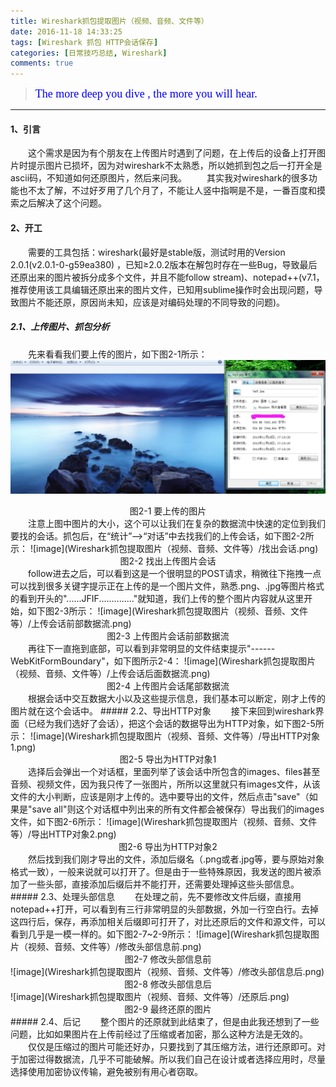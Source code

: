 ```yaml
---
title: Wireshark抓包提取图片（视频、音频、文件等）
date: 2016-11-18 14:33:25
tags: [Wireshark 抓包 HTTP会话保存]
categories: [日常技巧总结, Wireshark]
comments: true
---
```


><font color=#0000FF face="微软雅黑" size=4>The more deep you dive , the more you will hear.</font>


***


#### 1、引言
　　这个需求是因为有个朋友在上传图片时遇到了问题，在上传后的设备上打开图片时提示图片已损坏，因为对wireshark不太熟悉，所以她抓到包之后一打开全是ascii码，不知道如何还原图片，然后来问我。
　　其实我对wireshark的很多功能也不太了解，不过好歹用了几个月了，不能让人竖中指啊是不是，一番百度和摸索之后解决了这个问题。
#### 2、开工
　　需要的工具包括：wireshark(最好是stable版，测试时用的Version 2.0.1(v2.0.1-0-g59ea380)
，已知≥2.0.2版本在解包时存在一些Bug，导致最后还原出来的图片被拆分成多个文件，并且不能follow stream)、notepad++(v7.1，推荐使用该工具编辑还原出来的图片文件，已知用sublime操作时会出现问题，导致图片不能还原，原因尚未知，应该是对编码处理的不同导致的问题)。
##### 2.1、上传图片、抓包分析
　　先来看看我们要上传的图片，如下图2-1所示：
![image](Wireshark抓包提取图片（视频、音频、文件等）/要上传的图片.png)
<div align='center'>图2-1  要上传的图片</div>
　　注意上图中图片的大小，这个可以让我们在复杂的数据流中快速的定位到我们要找的会话。抓包后，在“统计”-->“对话”中去找我们的上传会话，如下图2-2所示：
![image](Wireshark抓包提取图片（视频、音频、文件等）/找出会话.png)
<div align='center'>图2-2  找出上传图片会话</div>
　　follow进去之后，可以看到这是一个很明显的POST请求，稍微往下拖拽一点可以找到很多关键字提示正在上传的是一个图片文件，熟悉.png、.jpg等图片格式的看到开头的"......JFIF.............."就知道，我们上传的整个图片内容就从这里开始，如下图2-3所示：
![image](Wireshark抓包提取图片（视频、音频、文件等）/上传会话前部数据流.png)
<div align='center'>图2-3  上传图片会话前部数据流</div>
　　再往下一直拖到底部，可以看到非常明显的文件结束提示"------WebKitFormBoundary"，如下图所示2-4：
![image](Wireshark抓包提取图片（视频、音频、文件等）/上传会话后面数据流.png)
<div align='center'>图2-4  上传图片会话尾部数据流</div>
　　根据会话中交互数据大小以及这些提示信息，我们基本可以断定，刚才上传的图片就在这个会话中。
##### 2.2、导出HTTP对象
　　接下来回到wireshark界面（已经为我们选好了会话），把这个会话的数据导出为HTTP对象，如下图2-5所示：
![image](Wireshark抓包提取图片（视频、音频、文件等）/导出HTTP对象1.png)
<div align='center'>图2-5  导出为HTTP对象1</div>
　　选择后会弹出一个对话框，里面列举了该会话中所包含的images、files甚至音频、视频文件，因为我只传了一张图片，所所以这里就只有images文件，从该文件的大小判断，应该是刚才上传的。选中要导出的文件，然后点击"save"（如果是"save all"则这个对话框中列出来的所有文件都会被保存）导出我们的images文件，如下图2-6所示：
![image](Wireshark抓包提取图片（视频、音频、文件等）/导出HTTP对象2.png)
<div align='center'>图2-6  导出为HTTP对象2</div>
　　然后找到我们刚才导出的文件，添加后缀名（.png或者.jpg等，要与原始对象格式一致），一般来说就可以打开了。但是由于一些特殊原因，我发送的图片被添加了一些头部，直接添加后缀后并不能打开，还需要处理掉这些头部信息。
##### 2.3、处理头部信息
　　在处理之前，先不要修改文件后缀，直接用notepad++打开，可以看到有三行非常明显的头部数据，外加一行空白行。去掉这四行后，保存，再添加相关后缀即可打开了，对比还原后的文件和源文件，可以看到几乎是一模一样的。如下图2-7~2-9所示：
![image](Wireshark抓包提取图片（视频、音频、文件等）/修改头部信息前.png)
<div align='center'>图2-7 修改头部信息前</div>
![image](Wireshark抓包提取图片（视频、音频、文件等）/修改头部信息后.png)
<div align='center'>图2-8 修改头部信息后</div>
![image](Wireshark抓包提取图片（视频、音频、文件等）/还原后.png)
<div align='center'>图2-9 最终还原的图片</div>
##### 2.4、后记
　　整个图片的还原就到此结束了，但是由此我还想到了一些问题，比如如果图片在上传前经过了压缩或者加密，那么这种方法是无效的。
　　仅仅是压缩过的图片可能还好办，只要找到了其压缩方法，进行还原即可。对于加密过得数据流，几乎不可能破解。所以我们自己在设计或者选择应用时，尽量选择使用加密协议传输，避免被别有用心者窃取。